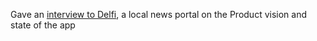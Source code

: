 Gave an [interview to Delfi](https://rus.delfi.ee/statja/120241694/programmist-pchelovod-u-menya-poyavilas-mechta-o-robote-kotoryy-budet-obsluzhivat-paseku-kak-vysokie-tehnologii-mogut-pomoch-pchelam), a local news portal on the Product vision and state of the app